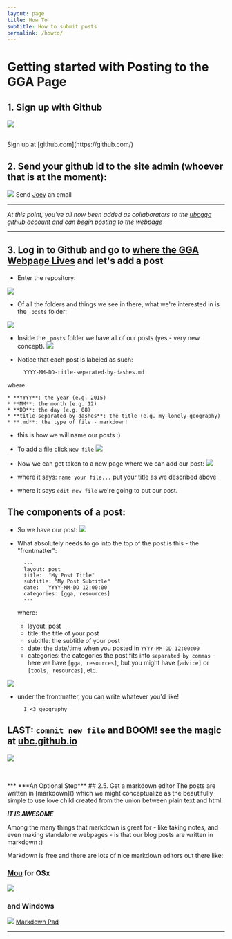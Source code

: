 ```yaml
---
layout: page
title: How To
subtitle: How to submit posts
permalink: /howto/
---
```

# Getting started with Posting to the GGA Page

## 1. Sign up with Github
![](https://images.duckduckgo.com/iu/?u=http%3A%2F%2Fwww.molecularecologist.com%2Fwp-content%2Fuploads%2F2013%2F11%2Fgithub-logo.jpg&f=1)

<br>
Sign up at [github.com](https://github.com/)

## 2. Send your github id to the site admin (whoever that is at the moment):

![](https://avatars3.githubusercontent.com/u/3622055?v=3&s=460)
Send <a href="mailto:joseph.lee@geog.ubc.ca">Joey</a> an email


***

*At this point, you've all now been added as collaborators to the [ubcgga github account](https://github.com/ubcgga) and can begin posting to the webpage*

***


## 3. Log in to Github and go to [where the GGA Webpage Lives](https://github.com/ubcgga/ubcgga.github.io) and let's add a post

* Enter the repository:

![](../assets/images/repo001.png)

* Of all the folders and things we see in there, what we're interested in is the ```_posts``` folder:

![](../assets/images/repo002.png)

* Inside the ```_posts``` folder we have all of our posts (yes - very new concept). 
![](../assets/images/posts001.png)

* Notice that each post is labeled as such: 

		YYYY-MM-DD-title-separated-by-dashes.md
		

where:
	
	* **YYYY**: the year (e.g. 2015)
	* **MM**: the month (e.g. 12)
	* **DD**: the day (e.g. 08)
	* **title-separated-by-dashes**: the title (e.g. my-lonely-geography)
	* **.md**: the type of file - markdown! 

* this is how we will name our posts :)

* To add a file click ```New file```
![](../assets/images/posts002.png)

* Now we can get taken to a new page where we can add our post:
![](../assets/images/posts003.png)

* where it says: ```name your file...``` put your title as we described above
* where it says ```edit new file``` we're going to put our post.

## The components of a post:

* So we have our post:
![](../assets/images/posts004.png)

* What absolutely needs to go into the top of the post is this - the "frontmatter":

		---
		layout: post
		title:  "My Post Title"
		subtitle: "My Post Subtitle"
		date:   YYYY-MM-DD 12:00:00
		categories: [gga, resources]
		---
	where:
	
	* layout: post
	* title:  the title of your post
 	* subtitle: the subtitle of your post
	* date:  the date/time when you posted in  ```YYYY-MM-DD 12:00:00```
	* categories: the categories the post fits into ```separated by commas``` - here we have ```[gga, resources]```, but you might have ```[advice]``` or ```[tools, resources]```, etc.

![](../assets/images/posts005.png)

* under the frontmatter, you can write whatever you'd like! 

		I <3 geography

## LAST: ```commit new file``` and BOOM! see the magic at [ubc.github.io](http://ubcgga.github.io/)
![](../assets/images/posts006.png)


<br>
<br>
*** 
***An Optional Step***
## 2.5. Get a markdown editor 
The posts are written in [markdown]() which we might conceptualize as the beautifully simple to use love child created from the union between plain text and html. 

***IT IS AWESOME***

Among the many things that markdown is great for - like taking notes, and even making standalone webpages - is that our blog posts are written in markdown :) 

Markdown is free and there are lots of nice markdown editors out there like:

### [Mou](http://25.io/mou/) for OSx
![](http://25.io/mou/images/1.png)


### and Windows
![](http://www.markdownpad.com/images/markdownpad2.png)
[Markdown Pad](http://www.markdownpad.com/)

***




<!--# Setup

## (temporary)
1. log in to Github
( you'll have to be added as a collaborator first! so send your github id name to: joseph.lee@geog.ubc.ca) 
2. go to "_posts" folder
3. add a new file click "new file"
4. title format:   YYYY-MM-DD-title-separated-by-dashes.md
5. include a "frontmatter": this is where you can put the category tags in etc.


		---
		layout: post
		title:  "My first post"
		subtitle: "Woohoo!"
		date:   2015-12-04 23:34:01
		categories: [gga, resources]
		---


 6. After the front matter, put in your text:
 
 

		 Our first post in the gga blog. Geography is the best/worst thing ever! 


6. click "commit" new file.
7. Go see the magic at: [http://ubcgga.github.io/](http://ubcgga.github.io/)

-->
